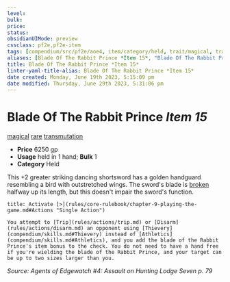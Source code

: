 ```yaml
---
level:
bulk:
price:
status:
obsidianUIMode: preview
cssclass: pf2e,pf2e-item
tags: [compendium/src/pf2e/aoe4, item/category/held, trait/magical, trait/rare, trait/transmutation]
aliases: [Blade Of The Rabbit Prince *Item 15*, "Blade Of The Rabbit Prince"]
title: Blade Of The Rabbit Prince *Item 15*
linter-yaml-title-alias: Blade Of The Rabbit Prince *Item 15*
date created: Monday, June 19th 2023, 5:15:09 pm
date modified: Thursday, June 29th 2023, 5:31:06 pm
---
```


# Blade Of The Rabbit Prince *Item 15*

[magical](rules/traits/magical.md) [rare](rules/traits/rare.md) [transmutation](rules/traits/transmutation.md)  

- **Price** 6250 gp
- **Usage** held in 1 hand; **Bulk** 1
- **Category** Held

This +2 greater striking dancing shortsword has a golden handguard resembling a bird with outstretched wings. The sword's blade is [broken](rules/conditions.md#Broken) halfway up its length, but this doesn't impair the sword's function.

```ad-embed-ability
title: Activate [>](rules/core-rulebook/chapter-9-playing-the-game.md#Actions "Single Action")

You attempt to [Trip](rules/actions/trip.md) or [Disarm](rules/actions/disarm.md) an opponent using [Thievery](compendium/skills.md#Thievery) instead of [Athletics](compendium/skills.md#Athletics), and you add the blade of the Rabbit Prince's item bonus to the check. You do not need to have a hand free if you're wielding the blade of the Rabbit Prince, and your target can be up to two sizes larger than you.
```

*Source: Agents of Edgewatch #4: Assault on Hunting Lodge Seven p. 79*
